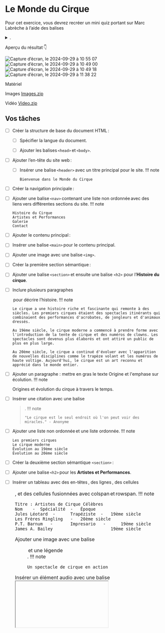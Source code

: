 # Le Monde du Cirque

Pour cet exercice, vous devrez recréer un mini quiz portant sur Marc Labrèche à l’aide des balises <details> et <summary>.

Aperçu du résultat 👇

![Capture d’écran, le 2024-09-29 à 10 55 07](https://github.com/user-attachments/assets/b86798da-6a7d-45da-b056-197b21757d7f)
![Capture d’écran, le 2024-09-29 à 10 49 00](https://github.com/user-attachments/assets/9f556f6c-b226-447d-865a-66e458974b91)
![Capture d’écran, le 2024-09-29 à 10 49 18](https://github.com/user-attachments/assets/4f70516d-6149-4a6c-aaee-094fcfb64d42)
![Capture d’écran, le 2024-09-29 à 11 38 22](https://github.com/user-attachments/assets/785dbb47-c16e-4c08-a4ce-3c6467e7798d)


Matériel

Images
[Images.zip](https://github.com/user-attachments/files/17179683/Images.zip)

Vidéo
[Video.zip](https://github.com/user-attachments/files/17179684/Video.zip)


## Vos tâches

* [ ] Créer la structure de base du document HTML : 

  * [ ] Spécifier la langue du document. 

  * [ ] Ajouter les balises `<head>` et `<body>`. 

* [ ] Ajouter l’en-tête du site web : 

  * [ ] Insérer une balise `<header>` avec un titre principal pour le site.
    !!! note

        Bienvenue dans le Monde du Cirque

* [ ] Créer la navigation principale : 

 * [ ] Ajouter une balise `<nav>` contenant une liste non ordonnée avec des liens vers différentes sections du site.
!!! note

       Histoire du Cirque
       Artistes et Performances
       Galerie
       Contact
   

* [ ] Ajouter le contenu principal : 

 * [ ] Insérer une balise `<main>` pour le contenu principal. 

 * [ ] Ajouter une image avec une balise `<img>`. 

* [ ] Créer la première section sémantique : 

 * [ ] Ajouter une balise `<section>` et ensuite une balise `<h2>` pour l’**Histoire du cirque**. 

 * [ ] Inclure plusieurs paragraphes <p> pour décrire l’histoire.
!!! note

       Le cirque a une histoire riche et fascinante qui remonte à des siècles. Les premiers cirques étaient des spectacles itinérants qui combinaient des performances d'acrobates, de jongleurs et d'animaux dressés.
       
       Au 19ème siècle, le cirque moderne a commencé à prendre forme avec l'introduction de la tente de cirque et des numéros de clowns. Les spectacles sont devenus plus élaborés et ont attiré un public de plus en plus large.
       
       Au 20ème siècle, le cirque a continué d'évoluer avec l'apparition de nouvelles disciplines comme le trapèze volant et les numéros de haute voltige. Aujourd'hui, le cirque est un art reconnu et apprécié dans le monde entier.

* [ ] Ajouter un paragraphe : mettre en gras le texte Origine et l'emphase sur écolution.
!!! note

    Origines et évolution du cirque à travers le temps.

* [ ] Insérer une citation avec une balise <blockquote>.
!!! note

      "Le cirque est le seul endroit où l'on peut voir des miracles." - Anonyme

* [ ] Ajouter une liste non ordonnée et une liste ordonnée.
!!! note

      Les premiers cirques
      Le cirque moderne
      Évolution au 19ème siècle
      Évolution au 20ème siècle

* [ ] Créer la deuxième section sémantique `<section>` : 

* [ ] Ajouter une balise `<h2>` pour les **Artistes et Performances**. 

* [ ] Insérer un tableau <table> avec des en-têtes <thead>, des lignes <tr>, des cellules <td>, et des cellules fusionnées avec colspan et rowspan.
!!! note

      Titre : Artistes de Cirque Célèbres
      Nom	 -  Spécialité  -  	Époque
      Jules Léotard  -  	Trapéziste  -  	19ème siècle
      Les Frères Ringling   -  	20ème siècle
      P.T. Barnum   -   	Impresario   -   	19ème siècle
      James A. Bailey                    	19ème siècle

* [ ] Ajouter une image avec une balise <figure> et une légende <figcaption>.
!!! note

      Un spectacle de cirque en action

* [ ] Insérer un élément audio avec une balise <iframe> 
!!! note

    [Soundcloud - Clouds](https://w.soundcloud.com/player/?url=https%3A//api.soundcloud.com/playlists/1864473270&color=%23ff5500&auto_play=false&hide_related=false&show_comments=true&show_user=true&show_reposts=false&show_teaser=true&visual=true)

* [ ] Insérer une vidéo avec une balise <video>. 

* [ ] Ajouter un formulaire de contact avec une balise `<form>` et des champs de saisie `<input>`. 

* [ ] Ajouter la section Galerie : 

* [ ] Ajouter une balise `<section>` pour la galerie. 

* [ ] Ajouter un titre `<h2>` Galerie.

* [ ] Insérer plusieurs images avec des balises `<img>` avec une largeur de 200px. 

* [ ] Ajouter la section Contact : 

* [ ] Ajouter une balise <section> pour le contact.
* [ ] Ajouter un titre avec une balise `<h2>` **Contact**.
* [ ] Ajouter une `<form>` avec des balises `<input>`
* [ ] La section message doit avoir 30 colonnes et 10 rangées.

* [ ] Inclure un paragraphe `<p>` pour les informations de contact.
!!! note

      Pour toute question ou réservation, veuillez nous contacter via le formulaire ci-dessus.

Ajouter le pied de page : 

Ajouter une balise `<footer>` avec un texte de copyright : **© 2024 Le Monde du Cirque**. 

Assembler le tout : 

Combiner toutes les sections dans la balise <body> pour former la structure complète du site web. 
